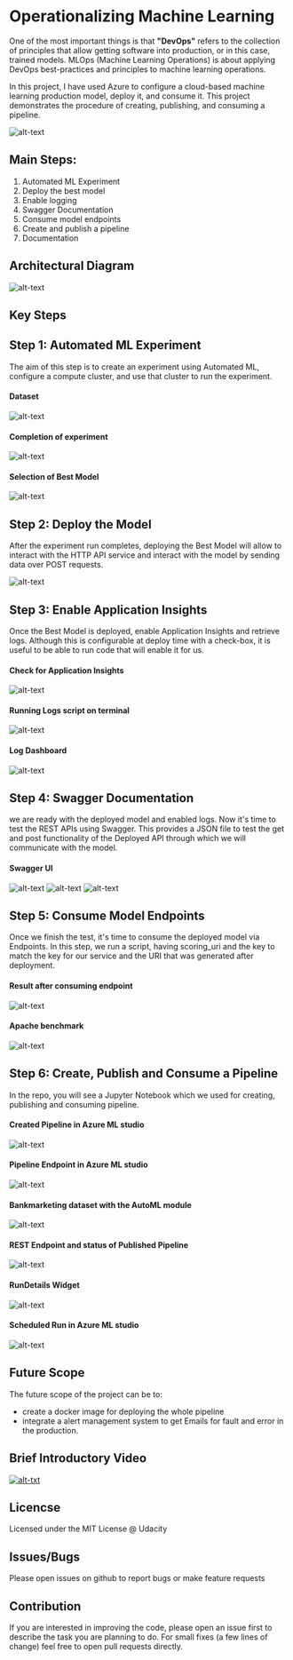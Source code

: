 # Operationalizing Machine Learning

One of the most important things is that **"DevOps"** refers to the collection of principles that allow getting software into production, or in this case, trained models. MLOps (Machine Learning Operations) is about applying DevOps best-practices and principles to machine learning operations.

In this project, I have used Azure to configure a cloud-based machine learning production model, deploy it, and consume it. This project demonstrates the procedure of creating, publishing, and consuming a pipeline.

![alt-text](backup/images/flow_diagram.png)

## Main Steps:
1. Automated ML Experiment
2. Deploy the best model
3. Enable logging
4. Swagger Documentation
5. Consume model endpoints
6. Create and publish a pipeline
7. Documentation

## Architectural Diagram
![alt-text](backup/images/architecture_diagram.png)

## Key Steps
## Step 1: Automated ML Experiment
The aim of this step is to create an experiment using Automated ML, configure a compute cluster, and use that cluster to run the experiment.

#### Dataset
![alt-text](backup/images/image1.png)

#### Completion of experiment
![alt-text](backup/images/image2.png)

#### Selection of Best Model
![alt-text](backup/images/image3.png)

## Step 2: Deploy the Model
After the experiment run completes, deploying the Best Model will allow to interact with the HTTP API service and interact with the model by sending data over POST requests.

![alt-text](backup/images/image4.png)

## Step 3: Enable Application Insights
Once the Best Model is deployed, enable Application Insights and retrieve logs. Although this is configurable at deploy time with a check-box, it is useful to be able to run code that will enable it for us.

#### Check for Application Insights
![alt-text](backup/images/image5.png)

#### Running Logs script on terminal
![alt-text](backup/images/image7.png)

#### Log Dashboard
![alt-text](backup/images/image6.png)



## Step 4: Swagger Documentation
we are ready with the deployed model and enabled logs. Now it's time to test the REST APIs using Swagger. This provides a JSON file to test the get and post functionality of the Deployed API through which we will communicate with the model.

#### Swagger UI
![alt-text](backup/images/image8.png)
![alt-text](backup/images/image9.png)
![alt-text](backup/images/image10.png)

## Step 5: Consume Model Endpoints
Once we finish the test, it's time to consume the deployed model via Endpoints. In this step, we run a script, having scoring_uri and the key to match the key for our service and the URI that was generated after deployment. 

#### Result after consuming endpoint
![alt-text](backup/images/image11.png)

#### Apache benchmark
![alt-text](backup/images/image12.png)


## Step 6: Create, Publish and Consume a Pipeline
In the repo, you will see a Jupyter Notebook which we used for creating, publishing and consuming pipeline. 

#### Created Pipeline in Azure ML studio
![alt-text](backup/images/image13.png)

#### Pipeline Endpoint in Azure ML studio
![alt-text](backup/images/image14.png)

#### Bankmarketing dataset with the AutoML module
![alt-text](backup/images/image15.png)

#### REST Endpoint and status of Published Pipeline
![alt-text](backup/images/image17.png)

#### RunDetails Widget
![alt-text](backup/images/image18.png)

#### Scheduled Run in Azure ML studio
![alt-text](backup/images/image19.png)


## Future Scope
The future scope of the project can be to:
* create a docker image for deploying the whole pipeline
* integrate a alert management system to get Emails for fault and error in the production.

## Brief Introductory Video

[![alt-txt](backup/images/youtube_thumbnail.jpg)](https://www.youtube.com/watch?v=haBXfmGhPG8)

## Licencse
Licensed under the MIT License @ Udacity

## Issues/Bugs
Please open issues on github to report bugs or make feature requests

## Contribution
If you are interested in improving the code, please open an issue first to describe the task you are planning to do. For small fixes (a few lines of change) feel free to open pull requests directly.
